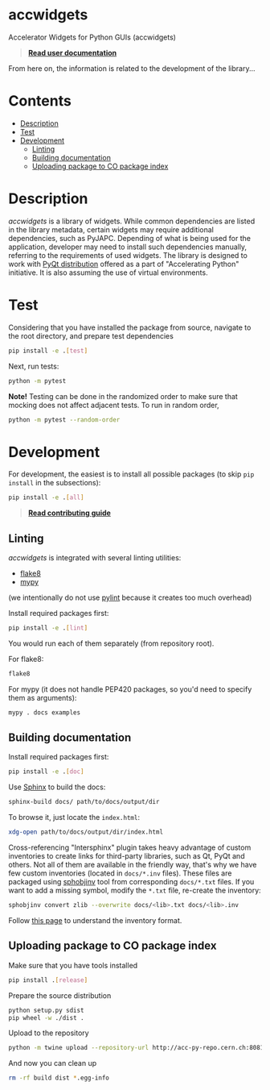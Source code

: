# accwidgets
 
Accelerator Widgets for Python GUIs (accwidgets)

>
> **[Read user documentation](https://acc-py.web.cern.ch/gitlab/acc-co/accsoft/gui/accsoft-gui-pyqt-widgets/docs/stable)**
>

From here on, the information is related to the development of the library...

# Contents
- [Description](#description)
- [Test](#test)
- [Development](#development)
  - [Linting](#linting)
  - [Building documentation](#building-documentation)
  - [Uploading package to CO package index](#uploading-package-to-co-package-index)

# Description

*accwidgets* is a library of widgets. While common dependencies are listed in the library metadata,
certain widgets may require additional dependencies, such as PyJAPC. Depending of what is being used for
the application, developer may need to install such dependencies manually, referring to the requirements
of used widgets. The library is designed to work with [PyQt distribution](https://wikis.cern.ch/display/ACCPY/PyQt+distribution)
offered as a part of "Accelerating Python" initiative. It is also assuming the use of virtual
environments.

# Test

Considering that you have installed the package from source, navigate to the root directory,
and prepare test dependencies
```bash
pip install -e .[test]
```

Next, run tests:

```bash
python -m pytest
```

>
**Note!** Testing can be done in the randomized order to make sure that mocking does not
affect adjacent tests. To run in random order,
```bash
python -m pytest --random-order
```
>


# Development

For development, the easiest is to install all possible packages (to skip `pip install` in the
subsections):
```bash
pip install -e .[all]
```

>
> **[Read contributing guide](https://acc-py.web.cern.ch/gitlab/acc-co/accsoft/gui/accsoft-gui-pyqt-widgets/docs/stable/contrib/index.html)**
>

## Linting

*accwidgets* is integrated with several linting utilities:

- [flake8](https://pypi.org/project/flake8/)
- [mypy](https://pypi.org/project/mypy/)

(we intentionally do not use [pylint](https://pypi.org/project/pylint/) because it creates too
much overhead)

Install required packages first:
```bash
pip install -e .[lint]
```

You would run each of them separately (from repository root).

For flake8:
```bash
flake8
```

For mypy (it does not handle PEP420 packages, so you'd need to specify them as arguments):
```bash
mypy . docs examples
```

## Building documentation

Install required packages first:
```bash
pip install -e .[doc]
```

Use [Sphinx](http://www.sphinx-doc.org/en/master/) to build the docs:
```bash
sphinx-build docs/ path/to/docs/output/dir
```

To browse it, just locate the `index.html`:
```bash
xdg-open path/to/docs/output/dir/index.html
```

Cross-referencing "Intersphinx" plugin takes heavy advantage of custom inventories
to create links for third-party libraries, such as Qt, PyQt and others. Not all of them
are available in the friendly way, that's why we have few custom inventories (located in
`docs/*.inv` files). These files are packaged using [sphobjinv](https://pypi.org/project/sphobjinv/)
tool from corresponding `docs/*.txt` files. If you want to add a missing symbol, modify
the `*.txt` file, re-create the inventory:
```bash
sphobjinv convert zlib --overwrite docs/<lib>.txt docs/<lib>.inv
```

Follow [this page](https://sphobjinv.readthedocs.io/en/v2.0/syntax.html) to understand the inventory
format.

## Uploading package to CO package index
Make sure that you have tools installed
```bash
pip install .[release]
```
Prepare the source distribution
```bash
python setup.py sdist
pip wheel -w ./dist .
```

Upload to the repository
```bash
python -m twine upload --repository-url http://acc-py-repo.cern.ch:8081/repository/py-release-local/ -u py-service-upload dist/*
```

And now you can clean up
```bash
rm -rf build dist *.egg-info
```